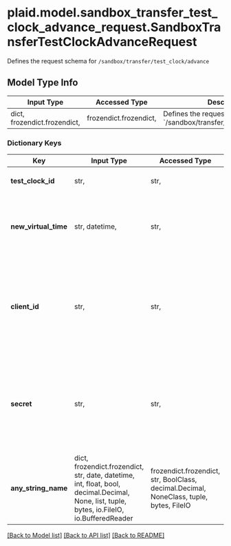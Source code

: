 # plaid.model.sandbox_transfer_test_clock_advance_request.SandboxTransferTestClockAdvanceRequest

Defines the request schema for `/sandbox/transfer/test_clock/advance`

## Model Type Info
Input Type | Accessed Type | Description | Notes
------------ | ------------- | ------------- | -------------
dict, frozendict.frozendict,  | frozendict.frozendict,  | Defines the request schema for &#x60;/sandbox/transfer/test_clock/advance&#x60; | 

### Dictionary Keys
Key | Input Type | Accessed Type | Description | Notes
------------ | ------------- | ------------- | ------------- | -------------
**test_clock_id** | str,  | str,  | Plaid’s unique identifier for a test clock. | 
**new_virtual_time** | str, datetime,  | str,  | The virtual timestamp on the test clock. This will be of the form &#x60;2006-01-02T15:04:05Z&#x60;. | value must conform to RFC-3339 date-time
**client_id** | str,  | str,  | Your Plaid API &#x60;client_id&#x60;. The &#x60;client_id&#x60; is required and may be provided either in the &#x60;PLAID-CLIENT-ID&#x60; header or as part of a request body. | [optional] 
**secret** | str,  | str,  | Your Plaid API &#x60;secret&#x60;. The &#x60;secret&#x60; is required and may be provided either in the &#x60;PLAID-SECRET&#x60; header or as part of a request body. | [optional] 
**any_string_name** | dict, frozendict.frozendict, str, date, datetime, int, float, bool, decimal.Decimal, None, list, tuple, bytes, io.FileIO, io.BufferedReader | frozendict.frozendict, str, BoolClass, decimal.Decimal, NoneClass, tuple, bytes, FileIO | any string name can be used but the value must be the correct type | [optional]

[[Back to Model list]](../../README.md#documentation-for-models) [[Back to API list]](../../README.md#documentation-for-api-endpoints) [[Back to README]](../../README.md)

